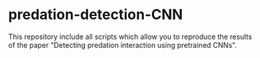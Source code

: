 # predation-detection-CNN
This repository include all scripts which allow you to reproduce the results of the paper "Detecting predation interaction using pretrained CNNs".

